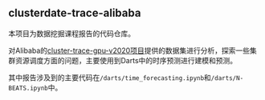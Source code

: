 ## clusterdate-trace-alibaba

本项目为数据挖掘课程报告的代码仓库。

对Alibaba的[cluster-trace-gpu-v2020项目](https://github.com/alibaba/clusterdata/tree/master/cluster-trace-gpu-v2020)提供的数据集进行分析，探索一些集群资源调度方面的问题，主要使用到Darts中的时序预测进行建模和预测。


其中报告涉及到的主要代码在`/darts/time_forecasting.ipynb`和`/darts/N-BEATS.ipynb`中。
